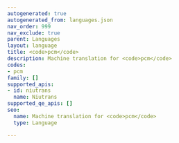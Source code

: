 ```yaml
---
autogenerated: true
autogenerated_from: languages.json
nav_order: 999
nav_exclude: true
parent: Languages
layout: language
title: <code>pcm</code>
description: Machine translation for <code>pcm</code>
codes:
- pcm
family: []
supported_apis:
- id: niutrans
  name: Niutrans
supported_qe_apis: []
seo:
  name: Machine translation for <code>pcm</code>
  type: Language

---
```


